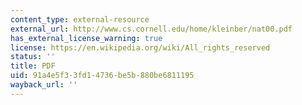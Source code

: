 ```yaml
---
content_type: external-resource
external_url: http://www.cs.cornell.edu/home/kleinber/nat00.pdf
has_external_license_warning: true
license: https://en.wikipedia.org/wiki/All_rights_reserved
status: ''
title: PDF
uid: 91a4e5f3-3fd1-4736-be5b-880be6811195
wayback_url: ''
---
```

